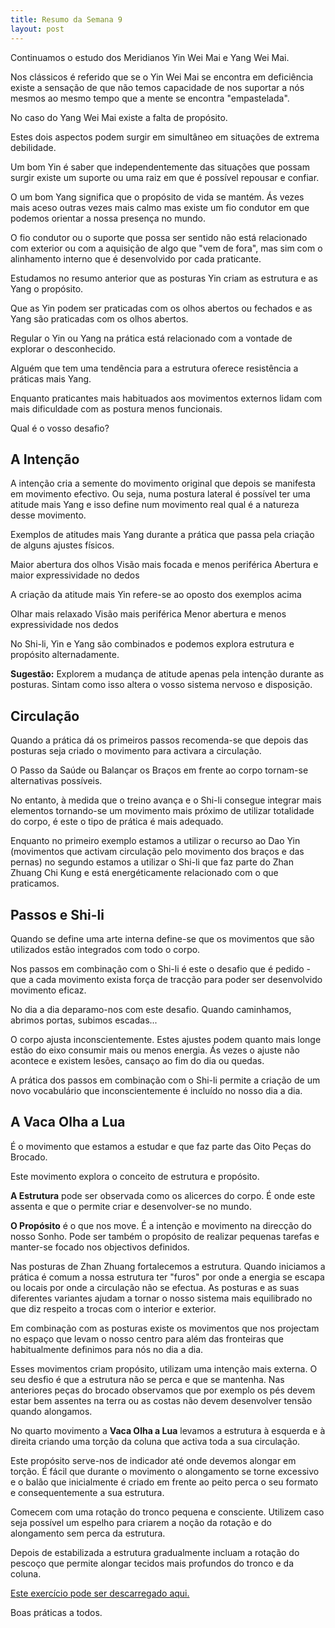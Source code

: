 ```yaml
---
title: Resumo da Semana 9   
layout: post
---
```

Continuamos o estudo dos Meridianos Yin Wei Mai e Yang Wei Mai. 

Nos clássicos é referido que se o Yin Wei Mai se encontra em deficiência existe a sensação de que não temos capacidade de nos suportar a nós mesmos ao mesmo tempo que a mente se encontra "empastelada".

No caso do Yang Wei Mai existe a falta de propósito.

Estes dois aspectos podem surgir em simultâneo em situações de extrema debilidade. 

Um bom Yin é saber que independentemente das situações que possam surgir existe um suporte ou uma raiz em que é possível repousar e confiar.

O um bom Yang significa que o propósito de vida se mantém. Ás vezes mais aceso outras vezes mais calmo mas existe um fio condutor em que podemos orientar a nossa presença no mundo. 

O fio condutor ou o suporte que possa ser sentido não está relacionado com exterior ou com a aquisição de algo que "vem de fora", mas sim com o alinhamento interno que é desenvolvido por cada praticante.

Estudamos no resumo anterior que as posturas Yin criam as estrutura e as Yang o propósito.

Que as Yin podem ser praticadas com os olhos abertos ou fechados e as Yang são praticadas com os olhos abertos. 

Regular o Yin ou Yang na prática está relacionado com a vontade de explorar o desconhecido. 

Alguém que tem uma tendência para a estrutura oferece resistência a práticas mais Yang. 

Enquanto praticantes mais habituados aos movimentos externos lidam com mais dificuldade com as postura menos funcionais. 

Qual é o vosso desafio?

## A Intenção

A intenção cria a semente do movimento original que depois se manifesta em movimento efectivo. Ou seja, numa postura lateral é possível ter uma atitude mais Yang e isso define num movimento real qual é a natureza desse movimento. 

Exemplos de atitudes mais Yang durante a prática que passa pela criação de alguns ajustes físicos.

Maior abertura dos olhos
Visão mais focada e menos periférica
Abertura e maior expressividade no dedos

A criação da atitude mais Yin refere-se ao oposto dos exemplos acima

Olhar mais relaxado
Visão mais periférica
Menor abertura e menos expressividade nos dedos

No Shi-li, Yin e Yang são combinados e podemos explora estrutura e propósito alternadamente.

**Sugestão:** Explorem a mudança de atitude apenas pela intenção durante as posturas. Sintam como isso altera o vosso sistema nervoso e disposição. 

## Circulação

Quando a prática dá os primeiros passos recomenda-se que depois das posturas seja criado o movimento para activara a circulação. 

O Passo da Saúde ou Balançar os Braços em frente ao corpo tornam-se alternativas possíveis.  

No entanto, à medida que o treino avança e o Shi-li consegue integrar mais elementos tornando-se um movimento mais próximo de utilizar totalidade do corpo, é este o tipo de prática é mais adequado.

Enquanto no primeiro exemplo estamos a utilizar o recurso ao Dao Yin (movimentos que activam circulação pelo movimento dos braços e das pernas) no segundo estamos a utilizar o Shi-li que faz parte do Zhan Zhuang Chi Kung e está energéticamente relacionado com o que praticamos.

## Passos e Shi-li

Quando se define uma arte interna define-se que os movimentos que são utilizados estão integrados com todo o corpo. 

Nos passos em combinação com o Shi-li é este o desafio que é pedido - que a cada movimento exista força de tracção para poder ser desenvolvido movimento eficaz. 

No dia a dia deparamo-nos com este desafio. Quando caminhamos, abrimos portas, subimos escadas...

O corpo ajusta inconscientemente. Estes ajustes podem quanto mais longe estão do eixo consumir mais ou menos energia. Ás vezes o ajuste não acontece e existem lesões, cansaço ao fim do dia ou quedas. 

A prática dos passos em combinação com o Shi-li permite a criação de um novo vocabulário que inconscientemente é incluído no nosso dia a dia. 

## A Vaca Olha a Lua

É o movimento que estamos a estudar e que faz parte das Oito Peças do Brocado.

Este movimento explora o conceito de estrutura e propósito. 

**A Estrutura** pode ser observada como os alicerces do corpo. É onde este assenta e que o permite criar e desenvolver-se no mundo. 

**O Propósito** é o que nos move. É a intenção e movimento na direcção do nosso Sonho. Pode ser também o propósito de realizar pequenas tarefas e manter-se focado nos objectivos definidos. 

Nas posturas de Zhan Zhuang fortalecemos a estrutura. Quando iniciamos a prática é comum a nossa estrutura ter "furos" por onde a energia se escapa ou locais por onde a circulação não se efectua. As posturas e as suas diferentes variantes ajudam a tornar o nosso sistema mais equilibrado no que diz respeito a trocas com o interior e exterior. 

Em combinação com as posturas existe os movimentos que nos projectam no espaço que levam o nosso centro para além das fronteiras que habitualmente definimos para nós no dia a dia. 

Esses movimentos criam propósito, utilizam uma intenção mais externa. O seu desfio é que a estrutura não se perca e que se mantenha. Nas anteriores peças do brocado observamos que por exemplo os pés devem estar bem assentes na terra ou as costas não devem desenvolver tensão quando alongamos. 

No quarto movimento a **Vaca Olha a Lua** levamos a estrutura à esquerda e à direita criando uma torção da coluna que activa toda a sua circulação. 

Este propósito serve-nos de indicador até onde devemos alongar em torção. É fácil que durante o movimento o alongamento se torne excessivo e o balão que inicialmente é criado em frente ao peito perca o seu formato e consequentemente a sua estrutura. 

Comecem com uma rotação do tronco pequena e consciente. Utilizem caso seja possível um espelho para criarem a noção da rotação e do alongamento sem perca da estrutura. 

Depois de estabilizada a estrutura gradualmente incluam a rotação do pescoço que permite alongar tecidos mais profundos do tronco e da coluna.   

[Este exercício pode ser descarregado aqui.](https://s3-eu-west-1.amazonaws.com/ck-language/bdj4.mp4)

Boas práticas a todos. 
